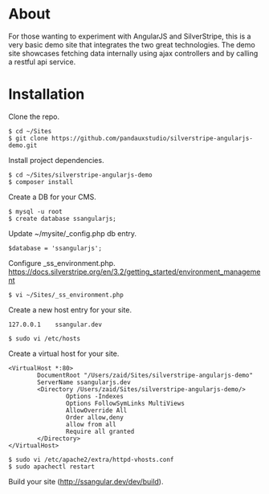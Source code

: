 # About

For those wanting to experiment with AngularJS and SilverStripe, this is a very basic demo site that integrates the two great technologies.  The demo site showcases fetching data internally using ajax controllers and by calling a restful api service.

# Installation

Clone the repo.
```
$ cd ~/Sites
$ git clone https://github.com/pandauxstudio/silverstripe-angularjs-demo.git
```

Install project dependencies.
```
$ cd ~/Sites/silverstripe-angularjs-demo
$ composer install
```

Create a DB for your CMS.
```
$ mysql -u root
$ create database ssangularjs;
```
Update ~/mysite/_config.php db entry.
```
$database = 'ssangularjs';
```
Configure _ss_environment.php.
https://docs.silverstripe.org/en/3.2/getting_started/environment_management
```
$ vi ~/Sites/_ss_environment.php
```
Create a new host entry for your site.
```
127.0.0.1    ssangular.dev
```
```
$ sudo vi /etc/hosts
```
Create a virtual host for your site.
```
<VirtualHost *:80>
        DocumentRoot "/Users/zaid/Sites/silverstripe-angularjs-demo"
        ServerName ssangularjs.dev
        <Directory /Users/zaid/Sites/silverstripe-angularjs-demo/>
                Options -Indexes
                Options FollowSymLinks MultiViews
                AllowOverride All
                Order allow,deny
                allow from all
                Require all granted
        </Directory>
</VirtualHost>
```
```
$ sudo vi /etc/apache2/extra/httpd-vhosts.conf
$ sudo apachectl restart
```
Build your site (http://ssangular.dev/dev/build).